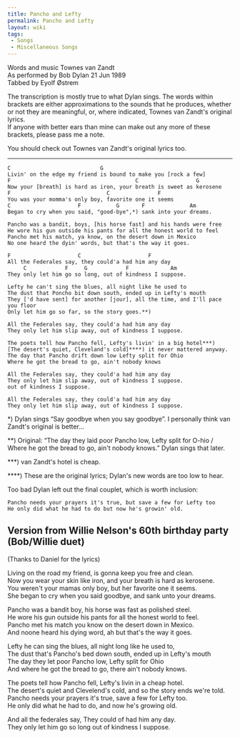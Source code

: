 ```yaml
---
title: Pancho and Lefty
permalink: Pancho and Lefty
layout: wiki
tags:
 - Songs
 - Miscellaneous Songs
---
```


Words and music Townes van Zandt  
As performed by Bob Dylan 21 Jun 1989  
Tabbed by Eyolf Østrem

The transcription is mostly true to what Dylan sings. The words within
brackets are either approximations to the sounds that he produces,
whether or not they are meaningful, or, where indicated, Townes van
Zandt's original lyrics.  
If anyone with better ears than mine can make out any more of these
brackets, please pass me a note.

You should check out Townes van Zandt's original lyrics too.

* * * * *

    C                            G
    Livin' on the edge my friend is bound to make you [rock a few]
    F                                       C                  G
    Now your [breath] is hard as iron, your breath is sweet as kerosene
    F                              C               F
    You was your momma's only boy, favorite one it seems
    C                     F           G       F              Am
    Began to cry when you said, "good-bye",*) sank into your dreams.

    Pancho was a bandit, boys, [his horse fast] and his hands were free
    He wore his gun outside his pants for all the honest world to feel
    Pancho met his match, ya know, on the desert down in Mexico
    No one heard the dyin' words, but that's the way it goes.

    F                     C                     F
    All the Federales say, they could'a had him any day
         C            F     G            F             Am
    They only let him go so long, out of kindness I suppose.

    Lefty he can't sing the blues, all night like he used to
    The dust that Poncho bit down south, ended up in Lefty's mouth
    They ['d have sent] for another [jour], all the time, and I'll pace you floor
    Only let him go so far, so the story goes.**)

    All the Federales say, they could'a had him any day
    They only let him slip away, out of kindness I suppose.

    The poets tell how Pancho fell, Lefty's livin' in a big hotel***)
    [The desert's quiet, Cleveland's cold]****) it never mattered anyway.
    The day that Pancho drift down low Lefty split for Ohio
    Where he got the bread to go, ain't nobody knows

    All the Federales say, they could'a had him any day
    They only let him slip away, out of kindness I suppose.
    out of kindness I suppose.

    All the Federales say, they could'a had him any day
    They only let him slip away, out of kindness I suppose.

\*) Dylan sings “Say goodbye when you say goodbye”. I personally think
van Zandt's original is better...

\*\*) Original: “The day they laid poor Pancho low, Lefty split for
O-hio / Where he got the bread to go, ain't nobody knows.” Dylan sings
that later.

\*\*\*) van Zandt's hotel is cheap.

\*\*\*\*) These are the original lyrics; Dylan's new words are too low
to hear.

Too bad Dylan left out the final couplet, which is worth inclusion:

    Pancho needs your prayers it's true, but save a few for Lefty too
    He only did what he had to do but now he's growin' old.

<h2 class="songversion">
Version from Willie Nelson's 60th birthday party (Bob/Willie duet)

</h2>
(Thanks to Daniel for the lyrics)

Living on the road my friend, is gonna keep you free and clean.  
Now you wear your skin like iron, and your breath is hard as kerosene.  
You weren't your mamas only boy, but her favorite one it seems.  
She began to cry when you said goodbye, and sank unto your dreams.

Pancho was a bandit boy, his horse was fast as polished steel.  
He wore his gun outside his pants for all the honest world to feel.  
Pancho met his match you know on the desert down in Mexico.  
And noone heard his dying word, ah but that's the way it goes.

Lefty he can sing the blues, all night long like he used to,  
The dust that's Pancho's bed down south, ended up in Lefty's mouth  
The day they let poor Pancho low, Lefty split for Ohio  
And where he got the bread to go, there ain't nobody knows.

The poets tell how Pancho fell, Lefty's livin in a cheap hotel.  
The desert's quiet and Clevelend's cold, and so the story ends we're
told.  
Pancho needs your prayers it's true, save a few for Lefty too.  
He only did what he had to do, and now he's growing old.

And all the federales say, They could of had him any day.  
They only let him go so long out of kindness I suppose.
